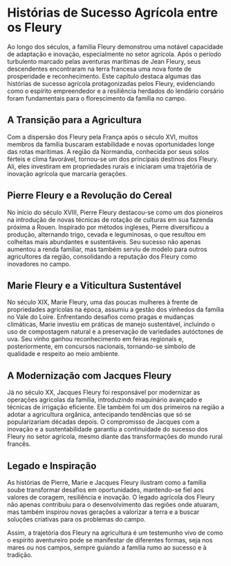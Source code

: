 # Histórias de Sucesso Agrícola entre os Fleury

Ao longo dos séculos, a família Fleury demonstrou uma notável capacidade de adaptação e inovação, especialmente no setor agrícola. Após o período turbulento marcado pelas aventuras marítimas de Jean Fleury, seus descendentes encontraram na terra francesa uma nova fonte de prosperidade e reconhecimento. Este capítulo destaca algumas das histórias de sucesso agrícola protagonizadas pelos Fleury, evidenciando como o espírito empreendedor e a resiliência herdados do lendário corsário foram fundamentais para o florescimento da família no campo.

## A Transição para a Agricultura

Com a dispersão dos Fleury pela França após o século XVI, muitos membros da família buscaram estabilidade e novas oportunidades longe das rotas marítimas. A região da Normandia, conhecida por seus solos férteis e clima favorável, tornou-se um dos principais destinos dos Fleury. Ali, eles investiram em propriedades rurais e iniciaram uma trajetória de inovação agrícola que marcaria gerações.

## Pierre Fleury e a Revolução do Cereal

No início do século XVIII, Pierre Fleury destacou-se como um dos pioneiros na introdução de novas técnicas de rotação de culturas em sua fazenda próxima a Rouen. Inspirado por métodos ingleses, Pierre diversificou a produção, alternando trigo, cevada e leguminosas, o que resultou em colheitas mais abundantes e sustentáveis. Seu sucesso não apenas aumentou a renda familiar, mas também serviu de modelo para outros agricultores da região, consolidando a reputação dos Fleury como inovadores no campo.

## Marie Fleury e a Viticultura Sustentável

No século XIX, Marie Fleury, uma das poucas mulheres à frente de propriedades agrícolas na época, assumiu a gestão dos vinhedos da família no Vale do Loire. Enfrentando desafios como pragas e mudanças climáticas, Marie investiu em práticas de manejo sustentável, incluindo o uso de compostagem natural e a preservação de variedades autóctones de uva. Seu vinho ganhou reconhecimento em feiras regionais e, posteriormente, em concursos nacionais, tornando-se símbolo de qualidade e respeito ao meio ambiente.

## A Modernização com Jacques Fleury

Já no século XX, Jacques Fleury foi responsável por modernizar as operações agrícolas da família, introduzindo maquinário avançado e técnicas de irrigação eficiente. Ele também foi um dos primeiros na região a adotar a agricultura orgânica, antecipando tendências que só se popularizariam décadas depois. O compromisso de Jacques com a inovação e a sustentabilidade garantiu a continuidade do sucesso dos Fleury no setor agrícola, mesmo diante das transformações do mundo rural francês.

## Legado e Inspiração

As histórias de Pierre, Marie e Jacques Fleury ilustram como a família soube transformar desafios em oportunidades, mantendo-se fiel aos valores de coragem, resiliência e inovação. O legado agrícola dos Fleury não apenas contribuiu para o desenvolvimento das regiões onde atuaram, mas também inspirou novas gerações a valorizar a terra e a buscar soluções criativas para os problemas do campo.

Assim, a trajetória dos Fleury na agricultura é um testemunho vivo de como o espírito aventureiro pode se manifestar de diferentes formas, seja nos mares ou nos campos, sempre guiando a família rumo ao sucesso e à tradição.